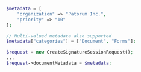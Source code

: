 ﻿```php
$metadata = [
	"organization" => "Patorum Inc.",
	"priority" => "10"
];

// Multi-valued metadata also supported
$metadata["categories"] = ["Document", "Forms"];

$request = new CreateSignatureSessionRequest();
...
$request->documentMetadata = $metadata;
```
